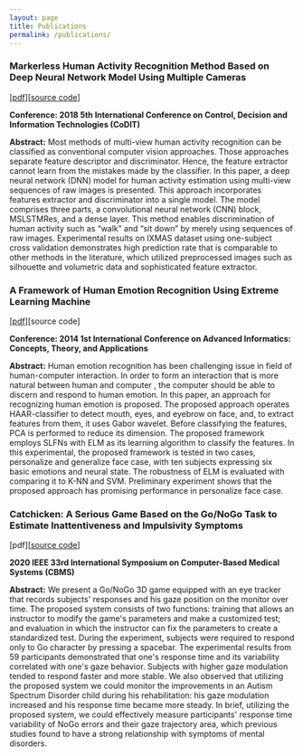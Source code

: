```yaml
---
layout: page
title: Publications
permalink: /publications/
---
```




### **Markerless Human Activity Recognition Method Based on Deep Neural Network Model Using Multiple Cameras**

[[pdf](/assets/pdfs/markerless_human_activity_recognition.pdf)][<a href="https://github.com/gitarja/HumanActivityRecognition">source code</a>]

**Conference: 2018 5th International Conference on Control, Decision and Information Technologies (CoDIT)**

**Abstract:** Most methods of multi-view human activity recognition can be classified as conventional computer vision approaches. Those approaches separate feature descriptor and discriminator. Hence, the feature extractor cannot learn from the mistakes made by the classifier. In this paper, a deep neural network (DNN) model for human activity estimation using multi-view sequences of raw images is presented. This approach incorporates features extractor and discriminator into a single model. The model comprises three parts, a convolutional neural network (CNN) block, MSLSTMRes, and a dense layer. This method enables discrimination of human activity such as “walk” and “sit down” by merely using sequences of raw images. Experimental results on IXMAS dataset using one-subject cross validation demonstrates high prediction rate that is comparable to other methods in the literature, which utilized preprocessed images such as silhouette and volumetric data and sophisticated feature extractor.

### **A Framework of Human Emotion Recognition Using Extreme Learning Machine**

[[pdf](/assets/pdfs/a_framework_of_human_emotion.pdf)][source code]

**Conference: 2014 1st International Conference on Advanced Informatics: Concepts, Theory, and Applications**

**Abstract:** Human emotion recognition has been challenging issue in field of human-computer interaction. In order to form an interaction that is more natural between human and computer , the computer should be able to discern and respond to human emotion. In this paper, an approach for recognizing human emotion is proposed. The proposed approach operates HAAR-classifier to detect mouth, eyes, and eyebrow on face, and, to extract features from them, it uses Gabor wavelet. Before classifying the features, PCA is performed to reduce its dimension. The proposed framework employs SLFNs with ELM as its learning algorithm to classify the features. In this experimental, the proposed framework is tested in two cases, personalize and generalize face case, with ten subjects expressing six basic emotions and neural state. The robustness of ELM is evaluated with comparing it to K-NN and SVM. Preliminary experiment shows that the proposed approach has promising performance in personalize face case.

### **Catchicken: A Serious Game Based on the Go/NoGo Task to Estimate Inattentiveness and Impulsivity Symptoms**

[pdf][<a href="https://github.com/gitarja/AttentionAnalysis">source code</a>]

**2020 IEEE 33rd International Symposium on Computer-Based Medical Systems (CBMS)**

**Abstract:** We present a Go/NoGo 3D game equipped with an eye tracker that records subjects' responses and his gaze position on the monitor over time. The proposed system consists of two functions: training that allows an instructor to modify the game's parameters and make a customized test; and evaluation in which the instructor can fix the parameters to create a standardized test. During the experiment, subjects were required to respond only to Go character by pressing a spacebar. The experimental results from 59 participants demonstrated that one's response time and its variability correlated with one's gaze behavior. Subjects with higher gaze modulation tended to respond faster and more stable. We also observed that utilizing the proposed system we could monitor the improvements in an Autism Spectrum Disorder child during his rehabilitation: his gaze modulation increased and his response time became more steady. In brief, utilizing the proposed system, we could effectively measure participants' response time variability of NoGo errors and their gaze trajectory area, which previous studies found to have a strong relationship with symptoms of mental disorders.